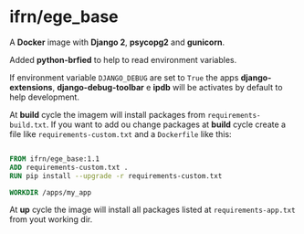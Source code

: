 # ifrn/ege_base

A **Docker** image with **Django 2**, **psycopg2** and **gunicorn**.

Added **python-brfied** to help to read environment variables.

If environment variable `DJANGO_DEBUG` are set to `True` the apps **django-extensions**, **django-debug-toolbar** e **ipdb** will be activates by default to help development.

At **build** cycle the imagem will install packages from `requirements-build.txt`. If you want to add ou change packages at **build** cycle create a file like `requirements-custom.txt` and a `Dockerfile` like this:

```dockerfile

FROM ifrn/ege_base:1.1
ADD requirements-custom.txt . 
RUN pip install --upgrade -r requirements-custom.txt

WORKDIR /apps/my_app

```

At **up** cycle the image will install all packages listed at `requirements-app.txt` from yout working dir.
